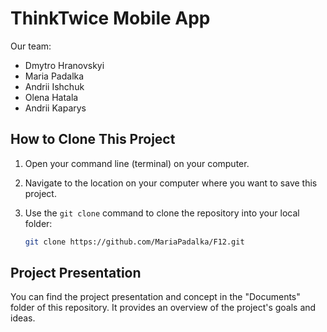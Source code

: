 # ThinkTwice Mobile App

Our team:
 - Dmytro Hranovskyi
 - Maria Padalka
 - Andrii Ishchuk
 - Olena Hatala
 - Andrii Kaparys

## How to Clone This Project

1. Open your command line (terminal) on your computer.

2. Navigate to the location on your computer where you want to save this project.

3. Use the `git clone` command to clone the repository into your local folder:

   ```bash
   git clone https://github.com/MariaPadalka/F12.git
   
## Project Presentation
You can find the project presentation and concept in the "Documents" folder of this repository. It provides an overview of the project's goals and ideas.
